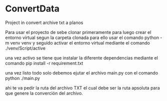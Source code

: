 # ConvertData
Project in convert archive txt a planos

Para usar el proyecto de sebe clonar primeramente
para luego crear el entorno virtual segun la carpeta clonada  para ello usar el comando 
python -m venv venv
y seguido activar el  entorno virtual mediante el comando
./venv/Script/active

una vez activo se tiene que instalar la diferente dependencias mediante el comando
pip install -r requirement.txt

una vez listo todo solo debemos ejutar el archivo main.py con el comando
 python ./main.py

 ahi te va pedir la ruta del archivo TXT el cual debe ser la ruta apsoluta para que genere la converción del archivo.
 
 
